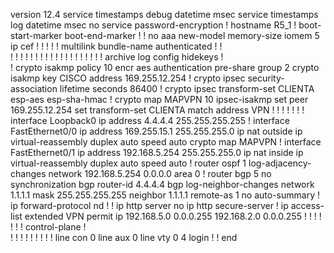 version 12.4
service timestamps debug datetime msec
service timestamps log datetime msec
no service password-encryption
!
hostname R5_1
!
boot-start-marker
boot-end-marker
!
!
no aaa new-model
memory-size iomem 5
ip cef
!
!
!
!
!
multilink bundle-name authenticated
!
!         
!
!
!
!
!
!
!
!
!
!
!
!
!
!
!
!
!
!
!
archive
 log config
  hidekeys
!         
!
crypto isakmp policy 10
 encr aes
 authentication pre-share
 group 2
crypto isakmp key CISCO address 169.255.12.254
!
crypto ipsec security-association lifetime seconds 86400
!
crypto ipsec transform-set CLIENTA esp-aes esp-sha-hmac 
!
crypto map MAPVPN 10 ipsec-isakmp 
 set peer 169.255.12.254
 set transform-set CLIENTA 
 match address VPN
!
!
!
!
!
!
!
interface Loopback0
 ip address 4.4.4.4 255.255.255.255
!
interface FastEthernet0/0
 ip address 169.255.15.1 255.255.255.0
 ip nat outside
 ip virtual-reassembly
 duplex auto
 speed auto
 crypto map MAPVPN
!
interface FastEthernet0/1
 ip address 192.168.5.254 255.255.255.0
 ip nat inside
 ip virtual-reassembly
 duplex auto
 speed auto
!
router ospf 1
 log-adjacency-changes
 network 192.168.5.254 0.0.0.0 area 0
!
router bgp 5
 no synchronization
 bgp router-id 4.4.4.4
 bgp log-neighbor-changes
 network 1.1.1.1 mask 255.255.255.255
 neighbor 1.1.1.1 remote-as 1
 no auto-summary
!
ip forward-protocol nd
!
!
ip http server
no ip http secure-server
!
ip access-list extended VPN
 permit ip 192.168.5.0 0.0.0.255 192.168.2.0 0.0.0.255
!
!
!
!
!
!
!
control-plane
!         
!
!
!
!
!
!
!
!
!
line con 0
line aux 0
line vty 0 4
 login
!
!
end